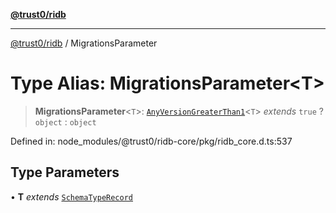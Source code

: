 [**@trust0/ridb**](../README.md)

***

[@trust0/ridb](../README.md) / MigrationsParameter

# Type Alias: MigrationsParameter\<T\>

> **MigrationsParameter**\<`T`\>: [`AnyVersionGreaterThan1`](AnyVersionGreaterThan1.md)\<`T`\> *extends* `true` ? `object` : `object`

Defined in: node\_modules/@trust0/ridb-core/pkg/ridb\_core.d.ts:537

## Type Parameters

• **T** *extends* [`SchemaTypeRecord`](SchemaTypeRecord.md)
